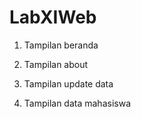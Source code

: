 # LabXIWeb

1. Tampilan beranda

2. Tampilan about

3. Tampilan update data

4. Tampilan data mahasiswa


